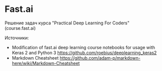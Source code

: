 # Fast.ai
Решение задач курса "Practical Deep Learning For Coders" (course.fast.ai)

Источники:
* Modification of fast.ai deep learning course notebooks for usage with Keras 2 and Python 3 https://github.com/roebius/deeplearning_keras2
* Markdown Cheatsheet https://github.com/adam-p/markdown-here/wiki/Markdown-Cheatsheet